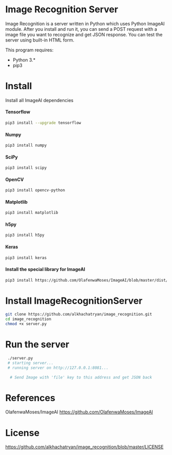 # Image Recognition Server

Image Recognition is a server written in Python which uses Python ImageAI module.  After you install and run it, you can send a POST request with a image file you want to recognize and get JSON response. You can test the server using built-in HTML form.

This program requires:
- Python 3.*
- pip3

# Install

 Install all ImageAI dependencies
#### Tensorflow
 
 ```sh
pip3 install --upgrade tensorflow
```

#### Numpy
 ```sh
pip3 install numpy
```

#### SciPy
 ```sh
pip3 install scipy
```

#### OpenCV
 ```sh
pip3 install opencv-python
```

#### Matplotlib
 ```sh
pip3 install matplotlib
```

#### h5py
 ```sh
pip3 install h5py
```

#### Keras
 ```sh
pip3 install keras
```

#### Install the special library for ImageAI
 ```sh
pip3 install https://github.com/OlafenwaMoses/ImageAI/blob/master/dist/imageai-2.0.2-py3-none-any.whl
```



# Install ImageRecognitionServer
```sh
git clone https://github.com/alkhachatryan/image_recognition.git
cd image_recognition
chmod +x server.py
```

# Run the server
```sh
 ./server.py
 # starting server...
 # running server on http://127.0.0.1:8081...
 
  # Send Image with 'file' key to this address and get JSON back
```

# References
OlafenwaMoses/ImageAI
https://github.com/OlafenwaMoses/ImageAI

# License
https://github.com/alkhachatryan/image_recognition/blob/master/LICENSE
